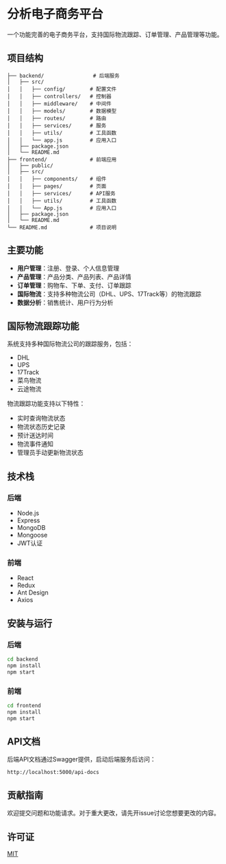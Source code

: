 # 分析电子商务平台

一个功能完善的电子商务平台，支持国际物流跟踪、订单管理、产品管理等功能。

## 项目结构

```
├── backend/                # 后端服务
│   ├── src/
│   │   ├── config/        # 配置文件
│   │   ├── controllers/   # 控制器
│   │   ├── middleware/    # 中间件
│   │   ├── models/        # 数据模型
│   │   ├── routes/        # 路由
│   │   ├── services/      # 服务
│   │   ├── utils/         # 工具函数
│   │   └── app.js         # 应用入口
│   ├── package.json
│   └── README.md
├── frontend/              # 前端应用
│   ├── public/
│   ├── src/
│   │   ├── components/    # 组件
│   │   ├── pages/         # 页面
│   │   ├── services/      # API服务
│   │   ├── utils/         # 工具函数
│   │   └── App.js         # 应用入口
│   ├── package.json
│   └── README.md
└── README.md              # 项目说明
```

## 主要功能

- **用户管理**：注册、登录、个人信息管理
- **产品管理**：产品分类、产品列表、产品详情
- **订单管理**：购物车、下单、支付、订单跟踪
- **国际物流**：支持多种物流公司（DHL、UPS、17Track等）的物流跟踪
- **数据分析**：销售统计、用户行为分析

## 国际物流跟踪功能

系统支持多种国际物流公司的跟踪服务，包括：

- DHL
- UPS
- 17Track
- 菜鸟物流
- 云途物流

物流跟踪功能支持以下特性：

- 实时查询物流状态
- 物流状态历史记录
- 预计送达时间
- 物流事件通知
- 管理员手动更新物流状态

## 技术栈

### 后端

- Node.js
- Express
- MongoDB
- Mongoose
- JWT认证

### 前端

- React
- Redux
- Ant Design
- Axios

## 安装与运行

### 后端

```bash
cd backend
npm install
npm start
```

### 前端

```bash
cd frontend
npm install
npm start
```

## API文档

后端API文档通过Swagger提供，启动后端服务后访问：

```
http://localhost:5000/api-docs
```

## 贡献指南

欢迎提交问题和功能请求。对于重大更改，请先开issue讨论您想要更改的内容。

## 许可证

[MIT](LICENSE)
